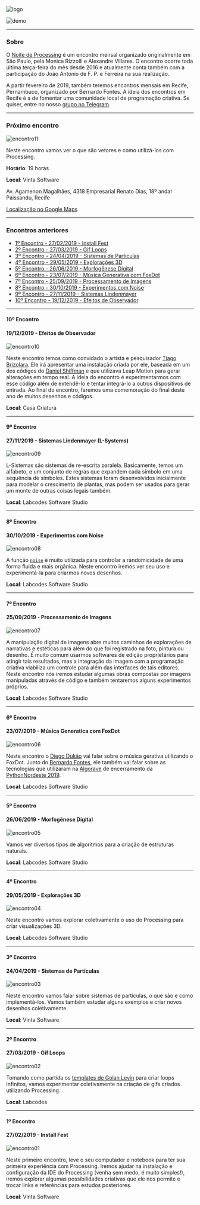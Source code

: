 ![logo](https://garoa.net.br/w/images/Logondp.png)

![demo](https://berinhard.github.io/sketches/s_054/cover.png)

<hr>

### Sobre

O [Noite de Processing](https://garoa.net.br/wiki/Noite_de_Processing) é um encontro mensal organizado originalmente em São Paulo, pela Monica Rizzolli e Alexandre Villares. O encontro ocorre toda última terça-feira do mês desde 2016 e atualmente conta também com a participação do João Antonio de F. P. e Ferreira na sua realização.

A partir fevereiro de 2019, também teremos encontros mensais em Recife, Pernambuco, organizado por Bernardo Fontes. A ideia dos encontros em Recife é a de fomentar uma comunidade local de programação criativa. Se quiser, entre no nosso [grupo no Telegram](https://t.me/joinchat/IdJaxxMa0yC7_5oYtVXg4Q).

<hr>


### Próximo encontro

![encontro11](https://raw.githubusercontent.com/arteprog/noite-processing-recife/master/convites/2020_01_29.png)

Neste encontro vamos ver o que são vetores e como utilizá-los com Processing.

**Horário**: 19 horas

**Local**: Vinta Software

Av. Agamenon Magalhães, 4318
Empresarial Renato Dias, 18º andar
Paissandu, Recife

[Localização no Google Maps](https://g.page/vintasoftware)

<hr>

### Encontros anteriores

- [1º Encontro - 27/02/2019 - Install Fest](#1º-encontro)
- [2º Encontro - 27/03/2019 - Gif Loops](#2º-encontro)
- [3º Encontro - 24/04/2019 - Sistemas de Partículas](#3º-encontro)
- [4º Encontro - 29/05/2019 - Explorações 3D](#4º-encontro)
- [5º Encontro - 26/06/2019 - Morfogênese Digital](#5º-encontro)
- [6º Encontro - 23/07/2019 - Música Generativa com FoxDot](#6º-encontro)
- [7º Encontro - 25/09/2019 - Processamento de Imagens](#7º-encontro)
- [8º Encontro - 30/10/2019 - Experimentos com Noise](#8º-encontro)
- [9º Encontro - 27/11/2019 - Sistemas Lindenmayer](#9º-encontro)
- [10º Encontro - 19/12/2019 - Efeitos de Observador](#10º-encontro)

<hr>

#### 10º Encontro
#### 19/12/2019 - Efeitos de Observador

![encontro10](https://raw.githubusercontent.com/arteprog/noite-processing-recife/master/convites/2019_12_19.png)

Neste encontro temos como convidado o artista e pesquisador [Tiago Brizolara](https://www.instagram.com/tiago.brizolara/?hl=pt). Ele irá apresentar uma instalação criada por ele, baseada em um dos códigos do [Daniel Shiffman](https://shiffman.net/) e que utilizava Leap Motion para gerar alterações em tempo real. A ideia do encontro é experimentarmos com esse código além de extendê-lo e tentar integrá-lo a outros dispositivos de entrada. Ao final do encontro, faremos uma comemoração do final deste ano de muitos desenhos e códigos.

**Local**: Casa Criatura

<hr>

#### 9º Encontro
#### 27/11/2019 - Sistemas Lindenmayer (L-Systems)

![encontro09](https://raw.githubusercontent.com/arteprog/noite-processing-recife/master/convites/2019_11_27.png)

L-Sistemas são sistemas de re-escrita paralela. Basicamente, temos um alfabeto, e um conjunto de regras que expandem cada símbolo em uma sequência de símbolos. Estes sistemas foram desenvolvidos inicialmente para modelar o crescimento de plantas, mas podem ser usados para gerar um monte de outras coisas legais também.

**Local**: Labcodes Software Studio

<hr>

#### 8º Encontro
#### 30/10/2019 - Experimentos com Noise

![encontro08](https://raw.githubusercontent.com/arteprog/noite-processing-recife/master/convites/2019_10_30.png)

A função [`noise`](https://processing.org/reference/noise_.html) é muito utilizada para controlar a randomicidade de uma forma fluida e mais orgânica. Neste encontro iremos ver seu uso e experimentá-la para criarmos novos desenhos.

**Local**: Labcodes Software Studio

<hr>

#### 7º Encontro
#### 25/09/2019 - Processamento de Imagens

![encontro07](https://raw.githubusercontent.com/arteprog/noite-processing-recife/master/convites/2019_09_25.png)

A manipulação digital de imagens abre muitos caminhos de explorações de narrativas e estéticas para além do que foi registrado na foto, pintura ou desenho. É muito comum usarmos softwares de edição proprietários para atingir tais resultados, mas a integração da imagem com a programação criativa viabiliza um controle para além das interfaces de tais editores. Neste encontro nós iremos estudar algumas obras compostas por imagens manipuladas através de código e também tentaremos alguns experimentos próprios.

**Local**: Labcodes Software Studio

<hr>

#### 6º Encontro
#### 23/07/2019 - Música Generatica com FoxDot

![encontro06](https://raw.githubusercontent.com/arteprog/noite-processing-recife/master/convites/2019_07_23.png)

Neste encontro o [Diego Dukão](https://twitter.com/diegodukao) vai falar sobre o música gerativa utilizando o FoxDot. Junto do [Bernardo Fontes](https://berinfontes.com/), ele também vai falar sobre as tecnologias que utilizaram na [Algorave](https://github.com/Algorave/algoraveconduct/blob/master/conduct.md) de encerramento da [PythonNordeste 2019](https://2019.pythonnordeste.org/).

**Local**: Labcodes Software Studio

<hr>

#### 5º Encontro
#### 26/06/2019 - Morfogênese Digital

![encontro05](https://raw.githubusercontent.com/arteprog/noite-processing-recife/master/convites/2019_06_26.png)

Vamos ver diversos tipos de algoritmos para a criação de estruturas naturais.

**Local**: Labcodes Software Studio

<hr>

#### 4º Encontro
#### 29/05/2019 - Explorações 3D

![encontro04](https://raw.githubusercontent.com/arteprog/noite-processing-recife/master/convites/2019_05_29.png)

Neste encontro vamos explorar coletivamente o uso do Processing para criar visualizações 3D.

**Local**: Labcodes Software Studio

<hr>

#### 3º Encontro
#### 24/04/2019 - Sistemas de Partículas

![encontro03](https://raw.githubusercontent.com/arteprog/noite-processing-recife/master/convites/2019_04_24.png)

Neste encontro vamos falar sobre sistemas de partículas, o que são e como implementá-los. Vamos também estudar alguns exemplos e criar novos desenhos coletivamente.

**Local**: Vinta Software

<hr>

#### 2º Encontro
#### 27/03/2019 - Gif Loops

![encontro02](https://raw.githubusercontent.com/arteprog/noite-processing-recife/master/convites/2019_03_27.gif)

Tomando como partida os [templates de Golan Levin](https://github.com/golanlevin/LoopTemplates) para criar loops infinitos, vamos experimentar coletivamente na criação de gifs criados utilizando Processing.

**Local**: Labcodes

<hr>

#### 1º Encontro
#### 27/02/2019 - Install Fest

![encontro01](https://raw.githubusercontent.com/arteprog/noite-processing-recife/master/convites/2019_02_27.png)

Neste primeiro encontro, leve o seu computador e notebook para ter sua primeira experiência com Processing. Iremos ajudar na instalação e configuração da IDE do Processing (venha sem medo, é muito simples!), iremos explorar algumas possibilidades criativas que ele nos permite e trocar links e referências para estudos posteriores.

**Local**: Vinta Software
